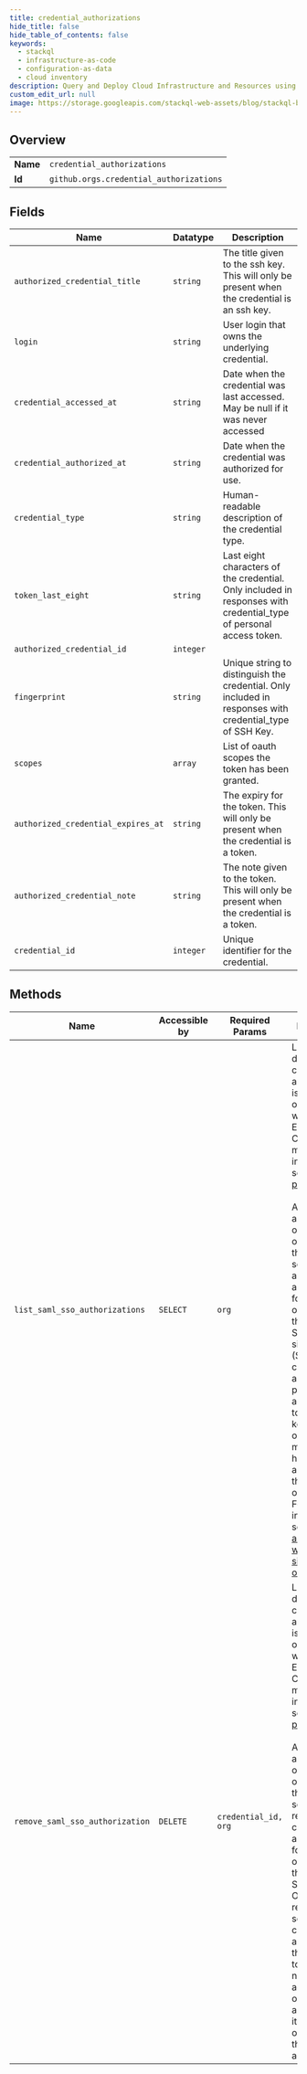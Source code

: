 ```yaml
---
title: credential_authorizations
hide_title: false
hide_table_of_contents: false
keywords:
  - stackql
  - infrastructure-as-code
  - configuration-as-data
  - cloud inventory
description: Query and Deploy Cloud Infrastructure and Resources using SQL
custom_edit_url: null
image: https://storage.googleapis.com/stackql-web-assets/blog/stackql-blog-post-featured-image.png
---
```

  
    

## Overview
<table><tbody>
<tr><td><b>Name</b></td><td><code>credential_authorizations</code></td></tr>
<tr><td><b>Id</b></td><td><code>github.orgs.credential_authorizations</code></td></tr>
</tbody></table>

## Fields
| Name | Datatype | Description |
| ---- | -------- | ----------- |
| `authorized_credential_title` | `string` | The title given to the ssh key. This will only be present when the credential is an ssh key. |
| `login` | `string` | User login that owns the underlying credential. |
| `credential_accessed_at` | `string` | Date when the credential was last accessed. May be null if it was never accessed |
| `credential_authorized_at` | `string` | Date when the credential was authorized for use. |
| `credential_type` | `string` | Human-readable description of the credential type. |
| `token_last_eight` | `string` | Last eight characters of the credential. Only included in responses with credential_type of personal access token. |
| `authorized_credential_id` | `integer` |  |
| `fingerprint` | `string` | Unique string to distinguish the credential. Only included in responses with credential_type of SSH Key. |
| `scopes` | `array` | List of oauth scopes the token has been granted. |
| `authorized_credential_expires_at` | `string` | The expiry for the token. This will only be present when the credential is a token. |
| `authorized_credential_note` | `string` | The note given to the token. This will only be present when the credential is a token. |
| `credential_id` | `integer` | Unique identifier for the credential. |
## Methods
| Name | Accessible by | Required Params | Description |
| ---- | ------------- | --------------- | ----------- |
| `list_saml_sso_authorizations` | `SELECT` | `org` | Listing and deleting credential authorizations is available to organizations with GitHub Enterprise Cloud. For more information, see [GitHub's products](https://docs.github.com/github/getting-started-with-github/githubs-products).<br /><br />An authenticated organization owner with the `read:org` scope can list all credential authorizations for an organization that uses SAML single sign-on (SSO). The credentials are either personal access tokens or SSH keys that organization members have authorized for the organization. For more information, see [About authentication with SAML single sign-on](https://docs.github.com/en/articles/about-authentication-with-saml-single-sign-on). |
| `remove_saml_sso_authorization` | `DELETE` | `credential_id, org` | Listing and deleting credential authorizations is available to organizations with GitHub Enterprise Cloud. For more information, see [GitHub's products](https://docs.github.com/github/getting-started-with-github/githubs-products).<br /><br />An authenticated organization owner with the `admin:org` scope can remove a credential authorization for an organization that uses SAML SSO. Once you remove someone's credential authorization, they will need to create a new personal access token or SSH key and authorize it for the organization they want to access. |
